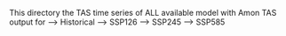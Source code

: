 This directory the TAS time series of ALL available model with Amon TAS output for
--> Historical
--> SSP126
--> SSP245
--> SSP585

